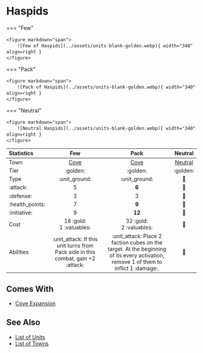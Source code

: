 # Haspids

=== "Few"

    <figure markdown="span">
        ![Few of Haspids](../assets/units-blank-golden.webp){ width="340" align=right }
    </figure>

=== "Pack"

    <figure markdown="span">
        ![Pack of Haspids](../assets/units-blank-golden.webp){ width="340" align=right }
    </figure>

=== "Neutral"

    <figure markdown="span">
        ![Neutral Haspids](../assets/units-blank-golden.webp){ width="340" align=right }
    </figure>


| Statistics | Few | Pack | Neutral |
| :--- | :---: | :---: | :---: |
| Town | [Cove](../towns/cove.md) | [Cove](../towns/cove.md) | [Neutral](../towns/neutral.md) |
| Tier | :golden: | :golden: | :golden: |
| Type | :unit_ground: | :unit_ground: | 🚧 |
| :attack: | 5 | **6** | 🚧 |
| :defense: | 3 | 3 | 🚧 |
| :health_points: | 7 | **9** | 🚧 |
| :initiative: | 9 | **12** | 🚧 |
| Cost | 18 :gold:<br>1 :valuables: | 32 :gold:<br>2 :valuables: | 🚧 |
| Abilities | :unit_attack: If this unit turns from Pack side in this combat, gain +2 :attack: | :unit_attack: Place 2 faction cubes on the target. At the beginning of its every activation, remove 1 of them to inflict 1 :damage:. | 🚧 |


## Comes With

- [Cove Expansion](../content/cove_expansion.md)


## See Also

- [List of Units](index.md)
- [List of Towns](../towns/index.md)